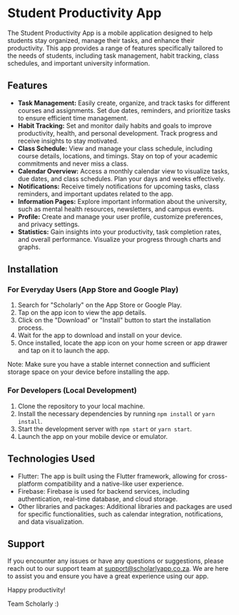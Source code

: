 # Student Productivity App

The Student Productivity App is a mobile application designed to help students stay organized, manage their tasks, and enhance their productivity. This app provides a range of features specifically tailored to the needs of students, including task management, habit tracking, class schedules, and important university information.

## Features

- **Task Management:** Easily create, organize, and track tasks for different courses and assignments. Set due dates, reminders, and prioritize tasks to ensure efficient time management.
- **Habit Tracking:** Set and monitor daily habits and goals to improve productivity, health, and personal development. Track progress and receive insights to stay motivated.
- **Class Schedule:** View and manage your class schedule, including course details, locations, and timings. Stay on top of your academic commitments and never miss a class.
- **Calendar Overview:** Access a monthly calendar view to visualize tasks, due dates, and class schedules. Plan your days and weeks effectively.
- **Notifications:** Receive timely notifications for upcoming tasks, class reminders, and important updates related to the app.
- **Information Pages:** Explore important information about the university, such as mental health resources, newsletters, and campus events.
- **Profile:** Create and manage your user profile, customize preferences, and privacy settings.
- **Statistics:** Gain insights into your productivity, task completion rates, and overall performance. Visualize your progress through charts and graphs.

## Installation

### For Everyday Users (App Store and Google Play)

1. Search for "Scholarly" on the App Store or Google Play.
2. Tap on the app icon to view the app details.
3. Click on the "Download" or "Install" button to start the installation process.
4. Wait for the app to download and install on your device.
5. Once installed, locate the app icon on your home screen or app drawer and tap on it to launch the app.

Note: Make sure you have a stable internet connection and sufficient storage space on your device before installing the app.

### For Developers (Local Development)

1. Clone the repository to your local machine.
2. Install the necessary dependencies by running `npm install` or `yarn install`.
3. Start the development server with `npm start` or `yarn start`.
4. Launch the app on your mobile device or emulator.

## Technologies Used

- Flutter: The app is built using the Flutter framework, allowing for cross-platform compatibility and a native-like user experience.
- Firebase: Firebase is used for backend services, including authentication, real-time database, and cloud storage.
- Other libraries and packages: Additional libraries and packages are used for specific functionalities, such as calendar integration, notifications, and data visualization.


## Support

If you encounter any issues or have any questions or suggestions, please reach out to our support team at support@scholarlyapp.co.za. We are here to assist you and ensure you have a great experience using our app.

Happy productivity!

Team Scholarly :)

